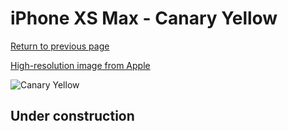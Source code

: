 # iPhone XS Max - Canary Yellow

[Return to previous page](/iphone_x)

[High-resolution image from Apple](https://store.storeimages.cdn-apple.com/8756/as-images.apple.com/is/MW962?wid=4500&hei=4500&fmt=png)

<div style="width: 500px"><img src="/almost_uncompressed/MW962.webp" alt="Canary Yellow"></div>

## Under construction
